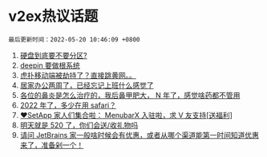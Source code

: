 # v2ex热议话题

`最后更新时间：2022-05-20 10:46:09 +0800`

1. [硬盘到底要不要分区?](https://www.v2ex.com/t/853933)
1. [deepin 要做根系统](https://www.v2ex.com/t/853913)
1. [虎扑移动端被劫持了？直接跳黄网。。](https://www.v2ex.com/t/853925)
1. [居家办公两周了，已经忘记上班什么感觉了](https://www.v2ex.com/t/853972)
1. [各位的鼻炎是怎么治疗的，我后鼻甲肥大， N 年了，感觉啥药都不管用](https://www.v2ex.com/t/853880)
1. [2022 年了，多少在用 safari？](https://www.v2ex.com/t/854007)
1. [❤️SetApp 家人们集合啦： MenubarX 入驻啦，求 V 友支持[送福利]](https://www.v2ex.com/t/854039)
1. [明天就是 520 了，你们会送/收礼物吗](https://www.v2ex.com/t/853886)
1. [请问 JetBrains 家一般啥时候会有优惠，或者从哪个渠道能第一时间知道优惠来了，准备剁一个！](https://www.v2ex.com/t/853944)


